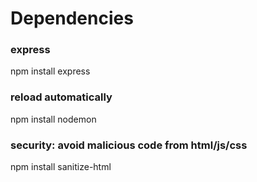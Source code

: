 # Dependencies
### express
npm install express
### reload automatically
npm install nodemon
### security: avoid malicious code from html/js/css
npm install sanitize-html